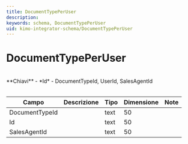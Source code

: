 ```yaml
---
title: DocumentTypePerUser
description:
keywords: schema, DocumentTypePerUser
uid: kimo-integrator-schema/DocumentTypePerUser
---
```


# DocumentTypePerUser

<br>
**Chiavi**
- *Id*
- DocumentTypeId, UserId, SalesAgentId
<br><br>

| Campo | Descrizione | Tipo | Dimensione | Note |
| --- | --- | --- | --- | --- |
| DocumentTypeId |  | text | 50 |  |
| Id |  | text | 50 |  |
| SalesAgentId |  | text | 50 |  |

